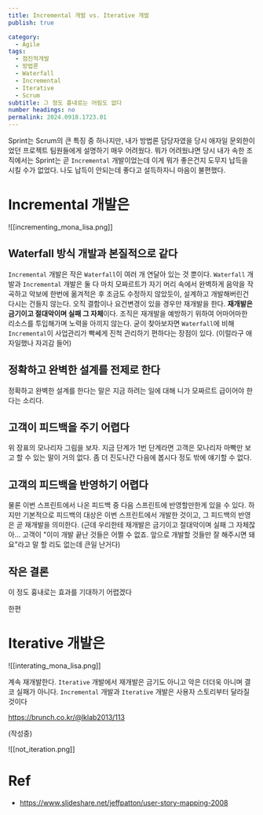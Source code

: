 ```yaml
---
title: Incremental 개발 vs. Iterative 개발
publish: true

category:
  - Agile
tags:
  - 점진적개발
  - 방법론
  - Waterfall
  - Incremental
  - Iterative
  - Scrum
subtitle: 그 정도 흉내로는 어림도 없다
number headings: no
permalink: 2024.0918.1723.01
---
```

Sprint는 Scrum의 큰 특징 중 하나지만, 내가 방법론 담당자였을 당시 애자일 문외한이었던 프로젝트 팀원들에게 설명하기 매우 어려웠다. 뭐가 어려웠냐면 당시 내가 속한 조직에서는 Sprint는 곧 `Incremental` 개발이었는데 이게 뭐가 좋은건지 도무지 납득을 시킬 수가 없었다. 나도 납득이 안되는데 좋다고 설득하자니 마음이 불편했다.
# Incremental 개발은 
![[incrementing_mona_lisa.png]]

## Waterfall 방식 개발과 본질적으로 같다
`Incremental` 개발은 작은 `Waterfall`이 여러 개 연달아 있는 것 뿐이다.  `Waterfall` 개발과 `Incremental` 개발은 둘 다 마치 모짜르트가 자기 머리 속에서 완벽하게 음악을 작곡하고 악보에 한번에 옮겨적은 후 조금도 수정하지 않았듯이, 설계하고 개발해버린건 다시는 건들지 않는다. 오직 결함이나 요건변경이 있을 경우만 재개발을 한다. **재개발은 금기이고 절대악이며 실패 그 자체**이다. 조직은 재개발을 예방하기 위하여 어마어마한 리소스를 투입해가며 노력을 아끼지 않는다.
굳이 찾아보자면 `Waterfall`에 비해 `Incremental`이 사업관리가 빡쎄게 진척 관리하기 편하다는 장점이 있다. (이럴라구 애자일했나 자괴감 들어)

## 정확하고 완벽한 설계를 전제로 한다
정확하고 완벽한 설계를 한다는 말은 지금 하려는 일에 대해 니가 모짜르트 급이어야 한다는 소리다.

## 고객이 피드백을 주기 어렵다
위 장표의 모나리자 그림을 보자. 지금 단계가 1번 단계라면 고객은 모나리자 마빡만 보고 할 수 있는 말이 거의 없다. 좀 더 진도나간 다음에 봅시다 정도 밖에 얘기할 수 없다.

## 고객의 피드백을 반영하기 어렵다
물론 이번 스프린트에서 나온 피드백 중 다음 스프린트에 반영할만한게 있을 수 있다. 하지만 기본적으로 피드백의 대상은 이번 스프린트에서 개발한 것이고, 그 피드백의 반영은 곧 재개발을 의미한다. (근데 우리한테 재개발은 금기이고 절대악이며 실패 그 자체잖아... 고객이 "이미 개발 끝난 것들은 어쩔 수 없죠. 앞으로 개발할 것들만 잘 해주시면 돼요"라고 말 할 리도 없는데 큰일 난거다)

## 작은 결론
이 정도 흉내로는 효과를 기대하기 어렵겠다

한편
# Iterative 개발은 
![[interating_mona_lisa.png]]

계속 재개발한다. `Iterative` 개발에서 재개발은 금기도 아니고 악은 더더욱 아니며 결코 실패가 아니다.
`Incremental` 개발과 `Iterative` 개발은 사용자 스토리부터 달라질 것이다

https://brunch.co.kr/@lklab2013/113

(작성중)

![[not_iteration.png]]

# Ref
- https://www.slideshare.net/jeffpatton/user-story-mapping-2008
